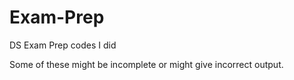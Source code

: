 # Exam-Prep
DS Exam Prep codes I did 

Some of these might be incomplete or might give incorrect output.
